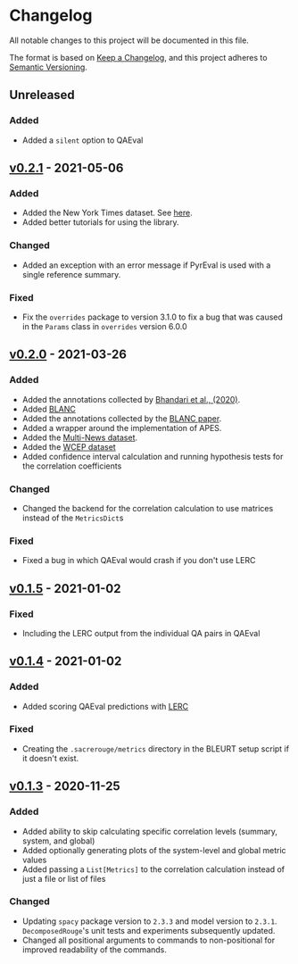 # Changelog
All notable changes to this project will be documented in this file.

The format is based on [Keep a Changelog](https://keepachangelog.com/en/1.0.0/),
and this project adheres to [Semantic Versioning](https://semver.org/spec/v2.0.0.html).

## Unreleased
### Added
- Added a `silent` option to QAEval

## [v0.2.1](https://github.com/danieldeutsch/sacrerouge/releases/tag/0.2.1) - 2021-05-06
### Added
- Added the New York Times dataset. See [here](doc/datasets/nytimes.md).
- Added better tutorials for using the library.

### Changed
- Added an exception with an error message if PyrEval is used with a single reference summary.

### Fixed
- Fix the `overrides` package to version 3.1.0 to fix a bug that was caused in the `Params` class in `overrides` version 6.0.0

## [v0.2.0](https://github.com/danieldeutsch/sacrerouge/releases/tag/0.2.0) - 2021-03-26
### Added
- Added the annotations collected by [Bhandari et al., (2020)](https://www.aclweb.org/anthology/2020.emnlp-main.751/).
- Added [BLANC](https://github.com/PrimerAI/blanc)
- Added the annotations collected by the [BLANC paper](https://www.aclweb.org/anthology/2020.eval4nlp-1.2.pdf).
- Added a wrapper around the implementation of APES.
- Added the [Multi-News dataset](https://www.aclweb.org/anthology/P19-1102/).
- Added the [WCEP dataset](https://arxiv.org/pdf/2005.10070.pdf)
- Added confidence interval calculation and running hypothesis tests for the correlation coefficients

### Changed
- Changed the backend for the correlation calculation to use matrices instead of the `MetricsDict`s

### Fixed
- Fixed a bug in which QAEval would crash if you don't use LERC

## [v0.1.5](https://github.com/danieldeutsch/sacrerouge/releases/tag/0.1.5) - 2021-01-02
### Fixed
- Including the LERC output from the individual QA pairs in QAEval

## [v0.1.4](https://github.com/danieldeutsch/sacrerouge/releases/tag/0.1.4) - 2021-01-02
### Added
- Added scoring QAEval predictions with [LERC](https://arxiv.org/abs/2010.03636) 

### Fixed
- Creating the `.sacrerouge/metrics` directory in the BLEURT setup script if it doesn't exist.

## [v0.1.3](https://github.com/danieldeutsch/sacrerouge/releases/tag/v0.1.3) - 2020-11-25
### Added
- Added ability to skip calculating specific correlation levels (summary, system, and global)
- Added optionally generating plots of the system-level and global metric values
- Added passing a `List[Metrics]` to the correlation calculation instead of just a file or list of files

### Changed
- Updating `spacy` package version to `2.3.3` and model version to `2.3.1`.
`DecomposedRouge`'s unit tests and experiments subsequently updated.
- Changed all positional arguments to commands to non-positional for improved readability of the commands.
